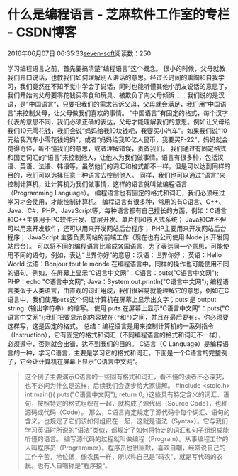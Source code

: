 
# 什么是编程语言 -  芝麻软件工作室的专栏 - CSDN博客


2016年06月07日 06:35:33[seven-soft](https://me.csdn.net/softn)阅读数：250


学习编程语言之前，首先要搞清楚“编程语言”这个概念。
很小的时候，父母就教我们开口说话，也教我们如何理解别人讲话的意思。经过长时间的熏陶和自我学习，我们竟然在不知不觉中学会了说话，同时也能听懂其他小朋友说话的意思了，我们开始向父母要零花钱买零食和玩具、被欺负了向父母倾诉……
我们说的是汉语，是“中国语言”，只要把我们的需求告诉父母，父母就会满足，我们用“中国语言”来控制父母，让父母做我们喜欢的事情。
“中国语言”有固定的格式，每个汉字代表的意思不同，我们必须正确的表达，父母才能理解我们的意思。例如让父母给我们10元零花钱，我们会说“妈妈给我10块钱吧，我要买小汽车”。如果我们说“10元给我汽车小零花钱妈妈”，或者“妈妈给我10亿人民币，我要买F-22”，妈妈就会觉得奇怪，听不懂我们的意思，或者理解错误，责备我们。
我们通过有固定格式和固定词汇的“语言”来控制他人，让他人为我们做事情。语言有很多种，包括汉语、英语、法语、韩语等，虽然他们的词汇和格式都不一样，但是可以达到同样的目的，我们可以选择任意一种语言去控制他人。
同样，我们也可以通过”语言“来控制计算机，让计算机为我们做事情，这样的语言就叫做编程语言（Programming
 Language）。
编程语言也有固定的格式和词汇，我们必须经过学习才会使用，才能控制计算机。
编程语言有很多种，常用的有C语言、C++、Java、C\#、PHP、JavaScript等，每种语言都有自己擅长的方面，例如：C语言和C++主要用于PC软件开发、底层开发、单片机和嵌入式系统；
Java和C\#不但可以用来开发软件，还可以用来开发网站后台程序；
PHP主要用来开发网站后台程序；
JavaScript 主要负责网站的前端工作（现在也有公司使用 Node.js 开发网站后台）。
可以将不同的编程语言比喻成各国语言，为了表达同一个意思，可能使用不同的语句。例如，表达“世界你好”的意思：汉语：世界你好；
英语：Hello World
法语：Bonjour tout le monde
在编程语言中，同样的操作也可能使用不同的语句。例如，在屏幕上显示“C语言中文网”：C语言：puts("C语言中文网");
PHP：echo "C语言中文网";
Java：System.out.println("C语言中文网");
编程语言类似于人类语言，由直观的词汇组成，我们很容易就能理解它的意思，例如在C语言中，我们使用`puts`这个词让计算机在屏幕上显示出文字；puts
 是 output string（输出字符串）的缩写。
使用 puts 在屏幕上显示“C语言中文网”：puts("C语言中文网");我们把要显示的内容放在`("`和`")`之间，并且在最后要有`;`。你必须要这样写，这是固定的格式。
总结：编程语言是用来控制计算机的一系列指令（Instruction），它有固定的格式和词汇（不同编程语言的格式和词汇不一样），必须遵守，否则就会出错，达不到我们的目的。
C语言（C Language）是编程语言的一种，学习C语言，主要是学习它的格式和词汇。下面是一个C语言的完整例子，它会让计算机在屏幕上显示”C语言中文网“。
> 这个例子主要演示C语言的一些固有格式和词汇，看不懂的读者不必深究，也不必问为什么是这样，后续我们会逐步给大家讲解。
\#include <stdio.h>
int main(){
    puts("C语言中文网");
    return 0;
}这些具有特定含义的词汇、语句，按照特定的格式组织在一起，就构成了源代码（Source
 Code），也称源码或代码（Code）。
那么，C语言肯定规定了源代码中每个词汇、语句的含义，也规定了它们该如何组织在一起，这就是语法（Syntax）。它与我们学习英语时所说的“语法”类似，都规定了如何将特定的词汇和句子组织成能听懂的语言。
编写源代码的过程就叫做编程（Program）。从事编程工作的人叫程序员（Programmer）。程序员也很幽默，喜欢自嘲，经常说自己的工作辛苦，地位低，像农民一样，所以称自己是”码农“，就是写代码的农民。也有人自嘲称是”程序猿“。

